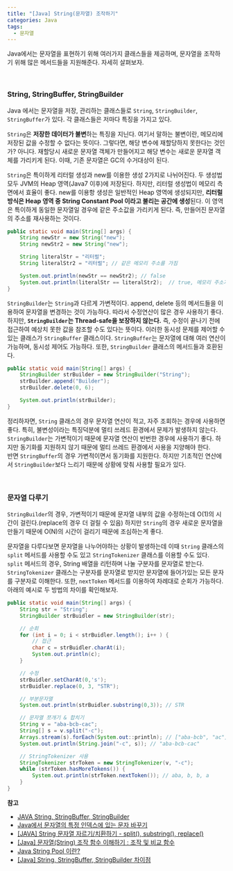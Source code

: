 ```yaml
---
title: "[Java] String(문자열) 조작하기"
categories: Java
tags:
  - 문자열
---  
```


Java에서는 문자열을 표현하기 위해 여러가지 클래스들을 제공하며, 문자열을 조작하기 위해 많은 메서드들을 지원해준다. 자세히 살펴보자.  

<br />  

### String, StringBuffer, StringBuilder
Java 에서는 문자열을 저장, 관리하는 클래스들로 `String`, `StringBuilder`, `StringBuffer`가 있다. 각 클래스들은 저마다 특징을 가지고 있다.  

`String`은 **저장한 데이터가 불변**하는 특징을 지닌다. 여기서 말하는 불변이란, 메모리에 저장된 값을 수정할 수 없다는 뜻이다. 그렇다면, 해당 변수에 재할당하지 못한다는 것인가? 아니다. 재할당시 새로운 문자열 객체가 만들어지고 해당 변수는 새로운 문자열 객체를 가리키게 된다. 이때, 기존 문자열은 GC의 수거대상이 된다.  

`String`은 특이하게 리터럴 생성과 new를 이용한 생성 2가지로 나뉘어진다. 두 생성법 모두 JVM의 Heap 영역(Java7 이후)에 저장된다. 하지만, 리터럴 생성법이 메모리 측면에서 효율이 좋다. new를 이용항 생성은 일반적인 Heap 영역에 생성되지만, **리터럴 방식은 Heap 영역 중 String Constant Pool 이라고 불리는 공간에 생성**된다. 이 영역은 특이하게 동일한 문자열일 경우에 같은 주소값을 가리키게 된다. 즉, 만들어진 문자열의 주소를 재사용하는 것이다.  
```java
public static void main(String[] args) {
    String newStr = new String("new");
    String newStr2 = new String("new");

    String literalStr = "리터럴";
    String literalStr2 = "리터럴"; // 같은 메모리 주소를 가짐

    System.out.println(newStr == newStr2); // false
    System.out.println(literalStr == literalStr2);  // true, 메모리 주소가 같으므로
}
```  

`StringBuilder`는 `String`과 다르게 가변적이다. append, delete 등의 메서드들을 이용하여 문자열을 변경하는 것이 가능하다. 따라서 수정연산이 많은 경우 사용하기 좋다. 하지만, **`StringBuilder`는 Thread-safe을 보장하지 않는다.** 즉, 수정이 끝나기 전에 접근하여 예상치 못한 값을 참조할 수도 있다는 뜻이다. 이러한 동시성 문제를 제어할 수 있는 클래스가 `StringBuffer` 클래스이다. `StringBuffer`는 문자열에 대해 여러 연산이 가능하며, 동시성 제어도 가능하다. 또한, `StringBuilder` 클래스의 메서드들과 호환된다.  

```java
public static void main(String[] args) {
    StringBuilder strBuilder = new StringBuilder("String");
    strBuilder.append("Builder");
    strBuilder.delete(0, 6);

    System.out.println(strBuilder);
}
```

정리하자면, `String` 클래스의 경우 문자열 연산이 적고, 자주 조회하는 경우에 사용하면 좋다. 특히, 불변성이라는 특징덕분에 멀티 쓰레드 환경에서 문제가 발생하지 않는다.  
`StringBuilder`는 가변적이기 때문에 문자열 연산이 빈번한 경우에 사용하기 좋다. 하지만 동기화를 지원하지 않기 때문에 멀티 쓰레드 환경에서 사용을 지양해야 한다.  
반면 `StringBuffer`의 경우 가변적이면서 동기화를 지원한다. 하지만 기초적인 연산에서 `StringBuilder`보다 느리기 때문에 상황에 맞춰 사용할 필요가 있다.

<br />  

### 문자열 다루기  
`StringBuilder`의 경우, 가변적이기 때문에 문자열 내부의 값을 수정하는데 O(1)의 시간이 걸린다.(replace의 경우 더 걸릴 수 있음) 하지만 `String`의 경우 새로운 문자열을 만들기 때문에 O(N)의 시간이 걸리기 때문에 조심하는게 좋다.  

문자열을 다루다보면 문자열을 나누어야하는 상황이 발생하는데 이때 `String` 클래스의 `split` 메서드를 사용할 수도 있고 `StringTokenizer` 클래스를 이용할 수도 있다. `split` 메서드의 경우, String 배열을 리턴하며 나눌 구분자를 문자열로 받는다. `StringTokenizer` 클래스는 구분자를 문자열로 받지만 문자열에 들어가있는 모든 문자를 구분자로 이해한다. 또한, `nextToken` 메서드를 이용하여 차례대로 순회가 가능하다. 아래의 예시로 두 방법의 차이를 확인해보자.  

```java
public static void main(String[] args) {
    String str = "String";
    StringBuilder strBuidler = new StringBuilder(str);

    // 순회
    for (int i = 0; i < strBuidler.length(); i++ ) {
        // 접근
        char c = strBuidler.charAt(i);
        System.out.println(c);
    }

    // 수정
    strBuidler.setCharAt(0,'s');
    strBuidler.replace(0, 3, "STR");

    // 부분문자열
    System.out.println(strBuidler.substring(0,3)); // STR

    // 문자열 쪼개기 & 합치기
    String v = "aba-bcb-cac";
    String[] s = v.split("-c");
    Arrays.stream(s).forEach(System.out::println); // ["aba-bcb", "ac"]
    System.out.println(String.join("-c", s)); // "aba-bcb-cac"

    // StringTokenizer 사용
    StringTokenizer strToken = new StringTokenizer(v, "-c");
    while (strToken.hasMoreTokens()) {
        System.out.println(strToken.nextToken()); // aba, b, b, a
    }
}
```  

**참고**  
- [JAVA String, StringBuffer, StringBuilder](https://jeong-pro.tistory.com/85?category=793347)
- [Java에서 문자열의 특정 인덱스에 있는 문자 바꾸기](https://www.techiedelight.com/ko/replace-character-specific-index-java-string/)
- [[JAVA] String 문자열 자르기/치환하기 - split(), substring(), replace()](https://velog.io/@yanghl98/java-%EB%AC%B8%EC%9E%90%EC%97%B4-%EC%A1%B0%EC%9E%91)
- [[Java] 문자열(String) 조작 함수 이해하기 : 조작 및 비교 함수](https://adjh54.tistory.com/103)
- [Java String Pool 이란?](https://velog.io/@jeb1225/JAVA-String-Pool)
- [[Java] String, StringBuffer, StringBuilder 차이점](https://barbera.tistory.com/45)